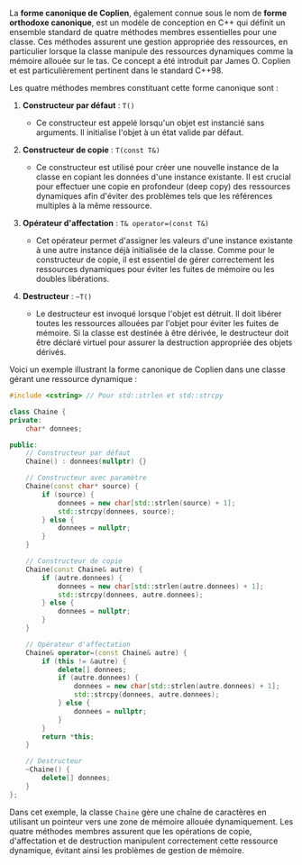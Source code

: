 La **forme canonique de Coplien**, également connue sous le nom de **forme orthodoxe canonique**, est un modèle de conception en C++ qui définit un ensemble standard de quatre méthodes membres essentielles pour une classe. Ces méthodes assurent une gestion appropriée des ressources, en particulier lorsque la classe manipule des ressources dynamiques comme la mémoire allouée sur le tas. Ce concept a été introduit par James O. Coplien et est particulièrement pertinent dans le standard C++98. 

Les quatre méthodes membres constituant cette forme canonique sont :

1. **Constructeur par défaut** : `T()`
   - Ce constructeur est appelé lorsqu'un objet est instancié sans arguments. Il initialise l'objet à un état valide par défaut.

2. **Constructeur de copie** : `T(const T&)`
   - Ce constructeur est utilisé pour créer une nouvelle instance de la classe en copiant les données d'une instance existante. Il est crucial pour effectuer une copie en profondeur (deep copy) des ressources dynamiques afin d'éviter des problèmes tels que les références multiples à la même ressource.

3. **Opérateur d'affectation** : `T& operator=(const T&)`
   - Cet opérateur permet d'assigner les valeurs d'une instance existante à une autre instance déjà initialisée de la classe. Comme pour le constructeur de copie, il est essentiel de gérer correctement les ressources dynamiques pour éviter les fuites de mémoire ou les doubles libérations.

4. **Destructeur** : `~T()`
   - Le destructeur est invoqué lorsque l'objet est détruit. Il doit libérer toutes les ressources allouées par l'objet pour éviter les fuites de mémoire. Si la classe est destinée à être dérivée, le destructeur doit être déclaré virtuel pour assurer la destruction appropriée des objets dérivés.

Voici un exemple illustrant la forme canonique de Coplien dans une classe gérant une ressource dynamique :


```cpp
#include <cstring> // Pour std::strlen et std::strcpy

class Chaine {
private:
    char* donnees;

public:
    // Constructeur par défaut
    Chaine() : donnees(nullptr) {}

    // Constructeur avec paramètre
    Chaine(const char* source) {
        if (source) {
            donnees = new char[std::strlen(source) + 1];
            std::strcpy(donnees, source);
        } else {
            donnees = nullptr;
        }
    }

    // Constructeur de copie
    Chaine(const Chaine& autre) {
        if (autre.donnees) {
            donnees = new char[std::strlen(autre.donnees) + 1];
            std::strcpy(donnees, autre.donnees);
        } else {
            donnees = nullptr;
        }
    }

    // Opérateur d'affectation
    Chaine& operator=(const Chaine& autre) {
        if (this != &autre) {
            delete[] donnees;
            if (autre.donnees) {
                donnees = new char[std::strlen(autre.donnees) + 1];
                std::strcpy(donnees, autre.donnees);
            } else {
                donnees = nullptr;
            }
        }
        return *this;
    }

    // Destructeur
    ~Chaine() {
        delete[] donnees;
    }
};
```
Dans cet exemple, la classe `Chaine` gère une chaîne de caractères en utilisant un pointeur vers une zone de mémoire allouée dynamiquement. Les quatre méthodes membres assurent que les opérations de copie, d'affectation et de destruction manipulent correctement cette ressource dynamique, évitant ainsi les problèmes de gestion de mémoire.
